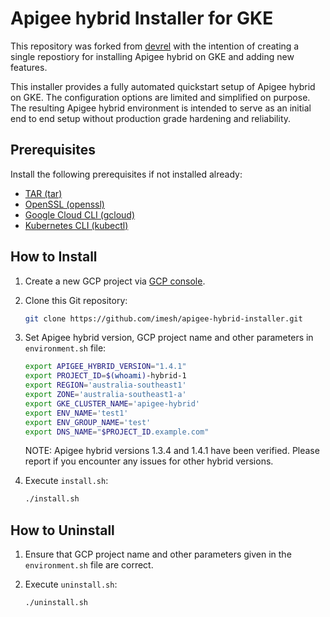 # Apigee hybrid Installer for GKE

This repository was forked from [devrel](https://github.com/apigee/devrel/tree/main/tools/hybrid-quickstart) with the intention of creating a single repostiory for installing Apigee hybrid on GKE and adding new features.

This installer provides a fully automated quickstart setup of Apigee hybrid on GKE. The configuration options are limited and simplified on purpose. The resulting Apigee hybrid environment is intended to serve as an initial end to end setup without production grade hardening and reliability.

## Prerequisites

Install the following prerequisites if not installed already:
- [TAR (tar)](https://www.gnu.org/software/tar/)
- [OpenSSL (openssl)](https://www.openssl.org/source/)
- [Google Cloud CLI (gcloud)](https://cloud.google.com/sdk/docs/install)
- [Kubernetes CLI (kubectl)](https://cloud.google.com/sdk/gcloud/reference/components/install)

## How to Install

1. Create a new GCP project via [GCP console](https://cloud.google.com/resource-manager/docs/creating-managing-projects).

2. Clone this Git repository:

   ```bash
   git clone https://github.com/imesh/apigee-hybrid-installer.git
   ```

3. Set Apigee hybrid version, GCP project name and other parameters in `environment.sh` file:

   ```bash
   export APIGEE_HYBRID_VERSION="1.4.1"
   export PROJECT_ID=$(whoami)-hybrid-1
   export REGION='australia-southeast1'
   export ZONE='australia-southeast1-a'
   export GKE_CLUSTER_NAME='apigee-hybrid'
   export ENV_NAME='test1'
   export ENV_GROUP_NAME='test'
   export DNS_NAME="$PROJECT_ID.example.com"
   ```

   NOTE: Apigee hybrid versions 1.3.4 and 1.4.1 have been verified. Please report if you encounter any issues for other hybrid versions.

4. Execute `install.sh`:
   ```bash
   ./install.sh
   ```

## How to Uninstall

1. Ensure that GCP project name and other parameters given in the `environment.sh` file are correct.

2. Execute `uninstall.sh`:
   ```bash
   ./uninstall.sh
   ```
